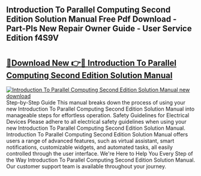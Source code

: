 ## Introduction To Parallel Computing Second Edition Solution Manual Free Pdf Download - Part-PIs New Repair Owner Guide - User Service Edition f4S9V

# <h2><a href="http://bc16619.oget.top/?id=Introduction+To+Parallel+Computing+Second+Edition+Solution+Manual">🔗Download New 👉🔴 Introduction To Parallel Computing Second Edition Solution Manual</a></h2>

[![Introduction To Parallel Computing Second Edition Solution Manual new download](https://i.imgur.com/5g1atiW.png)](http://bc16619.oget.top/?id=Introduction+To+Parallel+Computing+Second+Edition+Solution+Manual)
Step-by-Step Guide This manual breaks down the process of using your new Introduction To Parallel Computing Second Edition Solution Manual into manageable steps for effortless operation. Safety Guidelines for Electrical Devices Please adhere to all electrical safety guidelines when using your new Introduction To Parallel Computing Second Edition Solution Manual. Introduction To Parallel Computing Second Edition Solution Manual offers users a range of advanced features, such as virtual assistant, smart notifications, customizable widgets, and automated tasks, all easily controlled through the user interface. We're Here to Help You Every Step of the Way Introduction To Parallel Computing Second Edition Solution Manual. Our customer support team is available throughout your journey.
